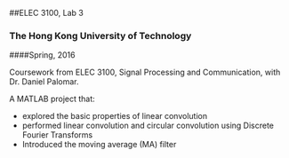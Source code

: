 ##ELEC 3100, Lab 3
### The Hong Kong University of Technology
####Spring, 2016

Coursework from ELEC 3100, Signal Processing and Communication, with Dr. Daniel Palomar.

A MATLAB project that:
- explored the basic properties of linear convolution
- performed linear convolution and circular convolution using Discrete Fourier Transforms
- Introduced the moving average (MA) filter

